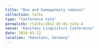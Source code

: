 ```yaml
---
title: "Dou and homogeneity removal"
collection: talks
type: "Conference talk"
permalink: /talks/2012-03-01-talk-4
venue: "Konstanz Linguistics Conference"
date: 2024-03-22
location: "Konstanz, Germany"
---
```

